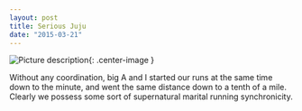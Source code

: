 ```yaml
---
layout: post
title: Serious Juju
date: "2015-03-21"
---
```


![Picture description](/img/strava_pair.png){: .center-image }

Without any coordination, big A and I started our runs at the same time down to the minute, and went the same distance down to a tenth of a mile. Clearly we possess some sort of supernatural marital running synchronicity.